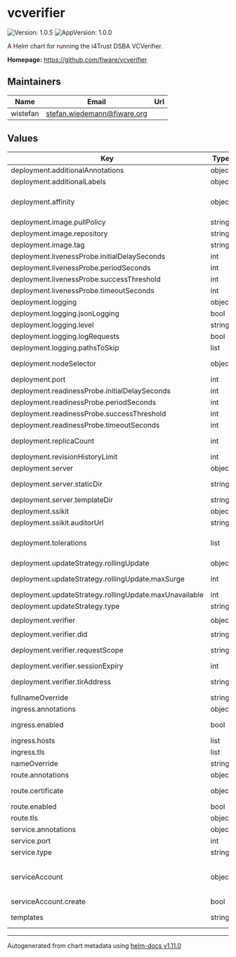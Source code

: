 # vcverifier

![Version: 1.0.5](https://img.shields.io/badge/Version-1.0.5-informational?style=flat-square) ![AppVersion: 1.0.0](https://img.shields.io/badge/AppVersion-1.0.0-informational?style=flat-square)

A Helm chart for running the i4Trust DSBA VCVerifier.

**Homepage:** <https://github.com/fiware/vcverifier>

## Maintainers

| Name | Email | Url |
| ---- | ------ | --- |
| wistefan | <stefan.wiedemann@fiware.org> |  |

## Values

| Key | Type | Default | Description |
|-----|------|---------|-------------|
| deployment.additionalAnnotations | object | `{}` | additional annotations for the deployment, if required |
| deployment.additionalLabels | object | `{}` | additional labels for the deployment, if required |
| deployment.affinity | object | `{}` | affinity template ref: https://kubernetes.io/docs/concepts/configuration/assign-pod-node/#affinity-and-anti-affinity |
| deployment.image.pullPolicy | string | `"IfNotPresent"` | specification of the image pull policy |
| deployment.image.repository | string | `"quay.io/fiware/vcverifier"` | image name |
| deployment.image.tag | string | `"0.0.2"` | tag of the image to be used |
| deployment.livenessProbe.initialDelaySeconds | int | `3` |  |
| deployment.livenessProbe.periodSeconds | int | `10` |  |
| deployment.livenessProbe.successThreshold | int | `1` |  |
| deployment.livenessProbe.timeoutSeconds | int | `30` |  |
| deployment.logging | object | `{"jsonLogging":true,"level":"WARN","logRequests":true,"pathsToSkip":["/metrics","/health"]}` | logging configuration |
| deployment.logging.jsonLogging | bool | `true` | should the log be in structured json |
| deployment.logging.level | string | `"WARN"` | the log level, can be DEBUG, INFO, WARN, ERROR |
| deployment.logging.logRequests | bool | `true` | should requests be logged |
| deployment.logging.pathsToSkip | list | `["/metrics","/health"]` | list of paths to be excluded from the request logging |
| deployment.nodeSelector | object | `{}` | selector template ref: https://kubernetes.io/docs/user-guide/node-selection/ |
| deployment.port | int | `3000` | port to run the container at |
| deployment.readinessProbe.initialDelaySeconds | int | `4` |  |
| deployment.readinessProbe.periodSeconds | int | `10` |  |
| deployment.readinessProbe.successThreshold | int | `1` |  |
| deployment.readinessProbe.timeoutSeconds | int | `30` |  |
| deployment.replicaCount | int | `1` | initial number of target replications, can be different if autoscaling is enabled |
| deployment.revisionHistoryLimit | int | `3` | number of old replicas to be retained |
| deployment.server | object | `{"staticDir":"views/static","templateDir":"views/"}` | configuration for server |
| deployment.server.staticDir | string | `"views/static"` | directory to be used for static content, f.e. images referenced from the templates |
| deployment.server.templateDir | string | `"views/"` | directory to be used for retrieving the templates. |
| deployment.ssikit | object | `{"auditorUrl":"https://auditor.walt"}` | ssikit related configuration |
| deployment.ssikit.auditorUrl | string | `"https://auditor.walt"` | address of the auditor url |
| deployment.tolerations | list | `[]` | tolerations template ref: ref: https://kubernetes.io/docs/concepts/configuration/taint-and-toleration/ |
| deployment.updateStrategy.rollingUpdate | object | `{"maxSurge":1,"maxUnavailable":0}` | new pods will be added gradually |
| deployment.updateStrategy.rollingUpdate.maxSurge | int | `1` | number of pods that can be created above the desired amount while updating |
| deployment.updateStrategy.rollingUpdate.maxUnavailable | int | `0` | number of pods that can be unavailable while updating |
| deployment.updateStrategy.type | string | `"RollingUpdate"` | type of the update |
| deployment.verifier | object | `{"did":"did:key:myverifier","requestScope":null,"sessionExpiry":30,"tirAddress":"http://my-tir.org"}` | configuration required for the verifier functionality |
| deployment.verifier.did | string | `"did:key:myverifier"` | did to be used for the verifier |
| deployment.verifier.requestScope | string | `nil` | scope(e.g. credential-types) to be requested from a calling wallet |
| deployment.verifier.sessionExpiry | int | `30` | expiry of a login-session in seconds |
| deployment.verifier.tirAddress | string | `"http://my-tir.org"` | address of the trusted issuers registry to be used for verification |
| fullnameOverride | string | `""` |  |
| ingress.annotations | object | `{}` | annotations to be added to the ingress |
| ingress.enabled | bool | `false` | should there be an ingress to connect the verifier with the public internet |
| ingress.hosts | list | `[]` | all hosts to be provided |
| ingress.tls | list | `[]` | configure the ingress' tls |
| nameOverride | string | `""` |  |
| route.annotations | object | `{}` | annotations to be added to the route |
| route.certificate | object | `{}` | see: https://github.com/FIWARE-Ops/fiware-gitops/blob/master/doc/ROUTES.md |
| route.enabled | bool | `false` |  |
| route.tls | object | `{"termination":"edge"}` | tls configuration for the route |
| service.annotations | object | `{}` | additional annotations, if required |
| service.port | int | `3000` | port to be set for the internal service |
| service.type | string | `"ClusterIP"` | service type |
| serviceAccount | object | `{"create":false}` | if a specific service account should be used, it can be configured here ref: https://kubernetes.io/docs/tasks/configure-pod-container/configure-service-account/ |
| serviceAccount.create | bool | `false` | specifies if the account should be created |
| templates | string | `nil` | if the style of the login-page should be altered, templates can be provided here. |

----------------------------------------------
Autogenerated from chart metadata using [helm-docs v1.11.0](https://github.com/norwoodj/helm-docs/releases/v1.11.0)

